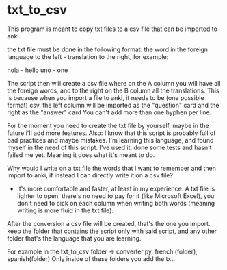 # txt_to_csv
This program is meant to copy txt files to a csv file that can be imported to anki.

the txt file must be done in the following format: the word in the foreign language to the left - translation to the right, for example:

hola - hello
uno - one

The script then will create a csv file where on the A column you will have all the foreign words, and to the right on the B column all the translations. 
This is because when you import a file to anki, it needs to be (one possible format) csv, the left column will be imported as the "question" card and the right as the "answer" card
You can't add more than one hyphen per line.

For the moment you need to create the txt file by yourself, maybe in the future i'll add more features.
Also: I know that this script is probably full of bad practices and maybe mistakes. I'm learning this language, and found myself in the need of this script. 
I've used it, done some tests and hasn't failed me yet. Meaning it does what it's meant to do.

Why would I write on a txt file the words that I want to remember and then import to anki, if instead I can directly write it on a csv file?
- It's more comfortable and faster, at least in my experience. A txt file is lighter to open, there's no need to pay for it (like Microsoft Excel), you don't need to
cick on each column when writing both words (meaning writing is more fluid in the txt file).

After the conversion a csv file will be created, that's the one you import.
keep the folder that contains the script only with said script, and any other folder that's the language that you are learning.

For example in the txt_to_csv folder -> converter.py, french (folder), spanish(folder)
Only inside of these folders you add the txt.
